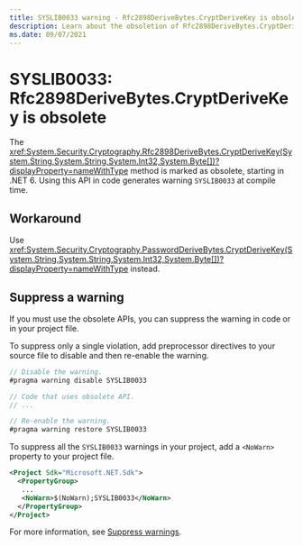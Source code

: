 ```yaml
---
title: SYSLIB0033 warning - Rfc2898DeriveBytes.CryptDeriveKey is obsolete
description: Learn about the obsoletion of Rfc2898DeriveBytes.CryptDeriveKey that generates compile-time warning SYSLIB0033.
ms.date: 09/07/2021
---
```

# SYSLIB0033: Rfc2898DeriveBytes.CryptDeriveKey is obsolete

The <xref:System.Security.Cryptography.Rfc2898DeriveBytes.CryptDeriveKey(System.String,System.String,System.Int32,System.Byte[])?displayProperty=nameWithType> method is marked as obsolete, starting in .NET 6. Using this API in code generates warning `SYSLIB0033` at compile time.

## Workaround

Use <xref:System.Security.Cryptography.PasswordDeriveBytes.CryptDeriveKey(System.String,System.String,System.Int32,System.Byte[])?displayProperty=nameWithType> instead.

## Suppress a warning

If you must use the obsolete APIs, you can suppress the warning in code or in your project file.

To suppress only a single violation, add preprocessor directives to your source file to disable and then re-enable the warning.

```csharp
// Disable the warning.
#pragma warning disable SYSLIB0033

// Code that uses obsolete API.
// ...

// Re-enable the warning.
#pragma warning restore SYSLIB0033
```

To suppress all the `SYSLIB0033` warnings in your project, add a `<NoWarn>` property to your project file.

```xml
<Project Sdk="Microsoft.NET.Sdk">
  <PropertyGroup>
   ...
   <NoWarn>$(NoWarn);SYSLIB0033</NoWarn>
  </PropertyGroup>
</Project>
```

For more information, see [Suppress warnings](obsoletions-overview.md#suppress-warnings).
